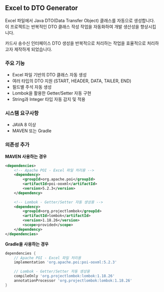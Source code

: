 ## Excel to DTO Generator
Excel 파일에서 Java DTO(Data Transfer Object) 클래스를 자동으로 생성합니다.
이 프로젝트는 반복적인 DTO 클래스 작성 작업을 자동화하여 개발 생산성을 향상시킵니다.

카드사 송수신 인터페이스 DTO 생성을 반복적으로 처리하는 작업을 효율적으로 처리하고자 제작하게 되었습니다.

### 주요 기능
* Excel 파일 기반의 DTO 클래스 자동 생성 
* 여러 타입의 DTO 지원 (START, HEADER, DATA, TAILER, END)
* 필드별 주석 자동 생성 
* Lombok을 활용한 Getter/Setter 자동 구현 
* String과 Integer 타입 자동 감지 및 적용

### 시스템 요구사항
* JAVA 8 이상
* MAVEN 또는 Gradle

### 의존성 추가
**MAVEN 사용하는 경우**
```xml
<dependencies>
    <!-- Apache POI - Excel 파일 처리용 -->
    <dependency>
        <groupId>org.apache.poi</groupId>
        <artifactId>poi-ooxml</artifactId>
        <version>5.2.3</version>
    </dependency>
    
    <!-- Lombok - Getter/Setter 자동 생성용 -->
    <dependency>
        <groupId>org.projectlombok</groupId>
        <artifactId>lombok</artifactId>
        <version>1.18.26</version>
        <scope>provided</scope>
    </dependency>
</dependencies>
```

**Gradle을 사용하는 경우**
```groovy
dependencies {
    // Apache POI - Excel 파일 처리용
    implementation 'org.apache.poi:poi-ooxml:5.2.3'
    
    // Lombok - Getter/Setter 자동 생성용
    compileOnly 'org.projectlombok:lombok:1.18.26'
    annotationProcessor 'org.projectlombok:lombok:1.18.26'
}
```
